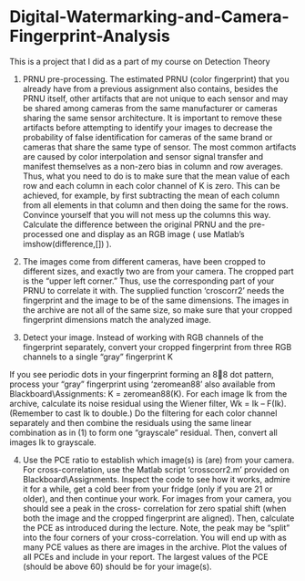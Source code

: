 # Digital-Watermarking-and-Camera-Fingerprint-Analysis
This is a project that I did as a part of my course on Detection Theory

1. PRNU pre-processing. The estimated PRNU (color fingerprint) that you already have from a previous assignment also contains, 
besides the PRNU itself, other artifacts that are not unique to each sensor and may be shared among cameras from the same 
manufacturer or cameras sharing the same sensor architecture. It is important to remove these artifacts before attempting to 
identify your images to decrease the probability of false identification for cameras of the same brand or cameras that share 
the same type of sensor.
The most common artifacts are caused by color interpolation and sensor signal transfer and manifest themselves as a non-zero 
bias in column and row averages. Thus, what you need to do is to make sure that the mean value of each row and each column in 
each color channel of K is zero. 
This can be achieved, for example, by first subtracting the mean of each column from all elements in that column and then doing 
the same for the rows. Convince yourself that you will not mess up the columns this way.
Calculate the difference between the original PRNU and the pre-processed one and display as an RGB image ( use Matlab’s imshow(difference,[]) ).

2. The images come from different cameras, have been cropped to different sizes, and exactly two are from your camera. The cropped
part is the “upper left corner.” Thus, use the corresponding part of your PRNU to correlate it with. The supplied function 
‘croscorr2’ needs the fingerprint and the image to be of the same dimensions. The images in the archive are not all of the 
same size, so make sure that your cropped fingerprint dimensions match the analyzed image.

3. Detect your image. Instead of working with RGB channels of the fingerprint separately, convert your cropped fingerprint 
from three RGB channels to a single “gray” fingerprint K 

If you see periodic dots in your fingerprint forming an 88 dot pattern, process your “gray” fingerprint using ‘zeromean88’ 
also available from Blackboard\Assignments: K = zeromean88(K).
For each image Ik from the archive, calculate its noise residual using the Wiener filter, Wk = Ik – F(Ik). 
(Remember to cast Ik to double.) Do the filtering for each color channel separately and then combine the residuals using the 
same linear combination as in (1) to form one “grayscale” residual. Then, convert all images Ik to grayscale.

4. Use the PCE ratio to establish which image(s) is (are) from your camera. For cross-correlation, use the Matlab script ‘crosscorr2.m’ provided on Blackboard\Assignments. Inspect the code to see how it works, admire it for a while, get a cold beer from your fridge (only if you are 21 or older), and then continue your work. For images from your camera, you should see a peak in the cross- correlation for zero spatial shift (when both the image and the cropped fingerprint are aligned). Then, calculate the PCE as introduced during the lecture. Note, the peak may be “split” into the four corners of your cross-correlation.
You will end up with as many PCE values as there are images in the archive. Plot the values of all
PCEs and include in your report. The largest values of the PCE (should be above 60) should be for
your image(s).

